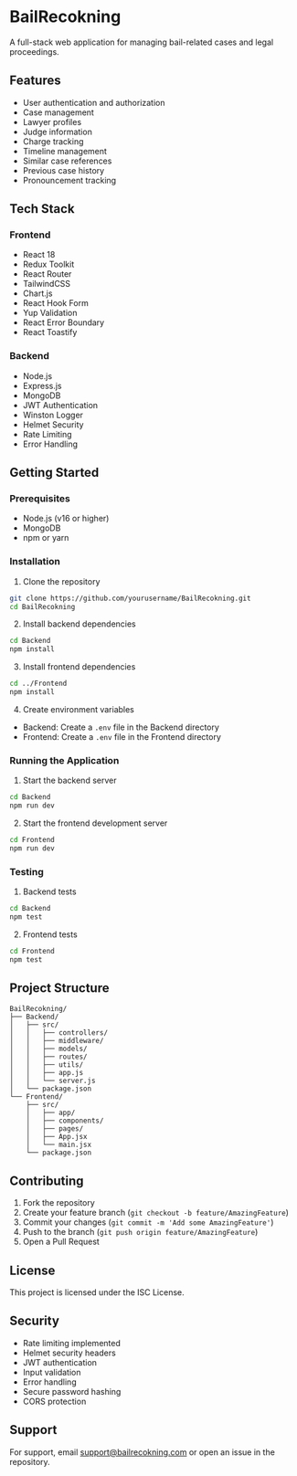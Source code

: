 # BailRecokning

A full-stack web application for managing bail-related cases and legal proceedings.

## Features

- User authentication and authorization
- Case management
- Lawyer profiles
- Judge information
- Charge tracking
- Timeline management
- Similar case references
- Previous case history
- Pronouncement tracking

## Tech Stack

### Frontend

- React 18
- Redux Toolkit
- React Router
- TailwindCSS
- Chart.js
- React Hook Form
- Yup Validation
- React Error Boundary
- React Toastify

### Backend

- Node.js
- Express.js
- MongoDB
- JWT Authentication
- Winston Logger
- Helmet Security
- Rate Limiting
- Error Handling

## Getting Started

### Prerequisites

- Node.js (v16 or higher)
- MongoDB
- npm or yarn

### Installation

1. Clone the repository

```bash
git clone https://github.com/yourusername/BailRecokning.git
cd BailRecokning
```

2. Install backend dependencies

```bash
cd Backend
npm install
```

3. Install frontend dependencies

```bash
cd ../Frontend
npm install
```

4. Create environment variables

- Backend: Create a `.env` file in the Backend directory
- Frontend: Create a `.env` file in the Frontend directory

### Running the Application

1. Start the backend server

```bash
cd Backend
npm run dev
```

2. Start the frontend development server

```bash
cd Frontend
npm run dev
```

### Testing

1. Backend tests

```bash
cd Backend
npm test
```

2. Frontend tests

```bash
cd Frontend
npm test
```

## Project Structure

```
BailRecokning/
├── Backend/
│   ├── src/
│   │   ├── controllers/
│   │   ├── middleware/
│   │   ├── models/
│   │   ├── routes/
│   │   ├── utils/
│   │   ├── app.js
│   │   └── server.js
│   └── package.json
└── Frontend/
    ├── src/
    │   ├── app/
    │   ├── components/
    │   ├── pages/
    │   ├── App.jsx
    │   └── main.jsx
    └── package.json
```

## Contributing

1. Fork the repository
2. Create your feature branch (`git checkout -b feature/AmazingFeature`)
3. Commit your changes (`git commit -m 'Add some AmazingFeature'`)
4. Push to the branch (`git push origin feature/AmazingFeature`)
5. Open a Pull Request

## License

This project is licensed under the ISC License.

## Security

- Rate limiting implemented
- Helmet security headers
- JWT authentication
- Input validation
- Error handling
- Secure password hashing
- CORS protection

## Support

For support, email support@bailrecokning.com or open an issue in the repository.
